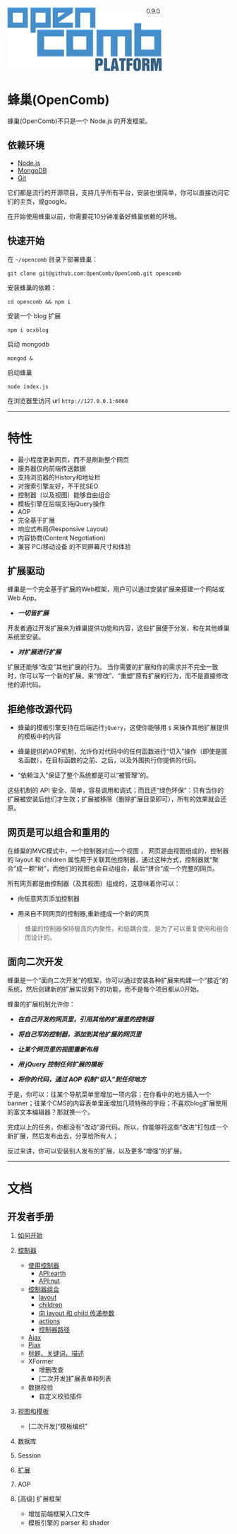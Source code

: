 ![opencomb logo](public/images/logo.png)

蜂巢(OpenComb)
===

蜂巢(OpenComb)不只是一个 Node.js 的开发框架。

## 依赖环境

* [Node.js](http://nodejs.org/)
* [MongoDB](http://www.mongodb.org/)
* [Git](http://git-scm.com/)

它们都是流行的开源项目，支持几乎所有平台，安装也很简单，你可以直接访问它们的主页，或google。

在开始使用蜂巢以前，你需要花10分钟准备好蜂巢依赖的环境。

## 快速开始

在 `~/opencomb` 目录下部署蜂巢：

```
git clone git@github.com:OpenComb/OpenComb.git opencomb
```

安装蜂巢的依赖：

```
cd opencomb && npm i
```

安装一个 blog 扩展

```
npm i ocxblog
```

启动 mongodb

```
mongod &
```

启动蜂巢

```
node index.js
```

在浏览器里访问 url `http://127.0.0.1:6060`


---

# 特性

* 最小程度更新网页，而不是刷新整个网页
* 服务器仅向前端传送数据
* 支持浏览器的History和地址栏
* 对搜索引擎友好，不干扰SEO
* 控制器（以及视图）能够自由组合
* 模板引擎在后端支持jQuery操作
* AOP
* 完全基于扩展
* 响应式布局(Responsive Layout)
* 内容协商(Content Negotiation)
* 兼容 PC/移动设备 的不同屏幕尺寸和体验



## 扩展驱动

蜂巢是一个完全基于扩展的Web框架，用户可以通过安装扩展来搭建一个网站或Web App。

* ___一切皆扩展___

开发者通过开发扩展来为蜂巢提供功能和内容，这些扩展便于分发，和在其他蜂巢系统里安装。

* ___对扩展进行扩展___

扩展还能够“改变”其他扩展的行为。
当你需要的扩展和你的需求并不完全一致时，你可以写一个新的扩展，来“修改”、“重塑”原有扩展的行为，而不是直接修改他的源代码。

## 拒绝修改源代码

* 蜂巢的模板引擎支持在后端运行`jQuery`，这使你能够用 `$` 来操作其他扩展提供的模板中的内容

* 蜂巢提供的AOP机制，允许你对代码中的任何函数进行“切入”操作（即使是匿名函数），在目标函数的之前、之后，以及外围执行你提供的代码。

* “依赖注入”保证了整个系统都是可以“被管理”的。

这些机制的 API 安全、简单，容易调用和调式；而且还“绿色环保”：只有当你的扩展被安装后他们才生效；扩展被移除（删除扩展目录即可），所有的效果就会还原。


## 网页是可以组合和重用的

在蜂巢的MVC模式中，一个控制器对应一个视图 ，
网页是由视图组成的，控制器的 layout 和 children 属性用于关联其他控制器，通过这种方式，控制器就“聚合”成一颗“树”，而他们的视图也会自动组合，最后“拼合”成一个完整的网页。

所有网页都是由控制器（及其视图）组成的，这意味着你可以：

* 向任意网页添加控制器

* 用来自不同网页的控制器,重新组成一个新的网页

> 蜂巢的控制器保持极高的内聚性，和低耦合度，是为了可以重复使用和组合而设计的。


## 面向二次开发

蜂巢是一个“面向二次开发”的框架，你可以通过安装各种扩展来构建一个“接近”的系统，然后创建新的扩展实现剩下的功能，而不是每个项目都从0开始。

蜂巢的扩展机制允许你：

* ___在自己开发的网页里，引用其他的扩展里的控制器___

* ___将自己写的控制器，添加到其他扩展的网页里___

* ___让某个网页里的视图重新布局___

* ___用 jQuery 控制任何扩展的模板___

* ___将你的代码，通过 AOP 机制“切入”到任何地方___

于是，你可以：往某个导航菜单里增加一项内容；在你看中的地方插入一个banner；往某个CMS的内容表单里面增加几项特殊的字段；不喜欢blog扩展使用的富文本编辑器？那就换一个。

完成以上的任务，你都没有“改动”源代码。所以，你能够将这些“改进”打包成一个新扩展，然后发布出去，分享给所有人；

反过来讲，你可以安装别人发布的扩展，以及更多“增强”的扩展。


---

# 文档

## 开发者手册

1. [如何开始](doc/manual/how-to-start.md)

2. [控制器](doc/manual/using-controller.md)
	* [使用控制器](doc/manual/using-controller.md)
		* [API:earth](doc/manual/earth-api.md)
		* [API:nut](doc/manual/nut-api.md)
	* [控制器组合](doc/manual/controller-aggregation.md)
		* [layout](doc/manual/controller-aggregation.md#layout)
		* [children](doc/manual/controller-aggregation.md#children)
		* [向 layout 和 child 传递参数](doc/manual/controller-aggregation.md#向+layout+和+child+传递参数)
		* [actions](doc/manual/controller-aggregation.md#actions)
		* [控制器路径](doc/manual/controller-aggregation.md#控制器路径)
	* [Ajax](doc/manual/ajax.md)
	* [Pjax](doc/manual/pjax.md)
	* [标题、关键词、描述](doc/manual/title-keywords-description.md)
	* XFormer
		* 增删改查
		* [二次开发]扩展表单和列表
	* 数据校验
		* 自定义校验插件

3. [视图和模板](doc/manual/template-and-view.md)
	* [二次开发]“模板编织”

4. 数据库

5. Session

6. [扩展](doc/manual/extension.md)

7. AOP

8. [高级] 扩展框架
	* 增加前端框架入口文件
	* 模板引擎的 parser 和 shader







